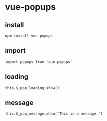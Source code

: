 # vue-popups

## install
```
npm install vue-popups
```

## import
```
import popups from 'vue-popups'
```

## loading
```
this.$_pop_loading.show()
```

## message
```
this.$_pop_message.show('This is a message.') 
```